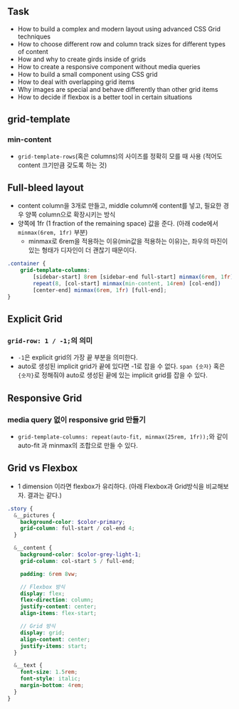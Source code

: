 ## Task
- How to build a complex and modern layout using advanced CSS Grid techniques
- How to choose different row and column track sizes for different types of content
- How and why to create girds inside of grids
- How to create a responsive component without media queries
- How to build a small component using CSS grid
- How to deal with overlapping grid items
- Why images are special and behave differently than other grid items
- How to decide if flexbox is a better tool in certain situations

## grid-template
### min-content
- `grid-template-rows`(혹은 columns)의 사이즈를 정확히 모를 때 사용 (적어도 content 크기만큼 갖도록 하는 것)

## Full-bleed layout
- content column을 3개로 만들고, middle column에 content를 넣고, 필요한 경우 양쪽 column으로 확장시키는 방식
- 양쪽에 1fr (1 fraction of the remaining space) 값을 준다. (아래 code에서 `minmax(6rem, 1fr)` 부분)
    - minmax로 6rem을 적용하는 이유(min값을 적용하는 이유)는, 좌우의 마진이 있는 형태가 디자인이 더 괜찮기 때문이다.
```scss
.container {
    grid-template-columns:
        [sidebar-start] 8rem [sidebar-end full-start] minmax(6rem, 1fr) [center-start]
        repeat(8, [col-start] minmax(min-content, 14rem) [col-end])
        [center-end] minmax(6rem, 1fr) [full-end];
}
```

## Explicit Grid
### `grid-row: 1 / -1;`의 의미
- `-1`은 explicit grid의 가장 끝 부분을 의미한다.
- auto로 생성된 implicit grid가 끝에 있다면 -1로 잡을 수 없다. `span {숫자}` 혹은 `{숫자}`로 정해줘야 auto로 생성된 끝에 있는 implicit grid를 잡을 수 있다.

## Responsive Grid
### media query 없이 responsive grid 만들기
- `grid-template-columns: repeat(auto-fit, minmax(25rem, 1fr));`와 같이 auto-fit 과 minmax의 조합으로 만들 수 있다.

## Grid vs Flexbox
- 1 dimension 이라면 flexbox가 유리하다. (아래 Flexbox과 Grid방식을 비교해보자. 결과는 같다.)
```scss
.story {
  &__pictures {
    background-color: $color-primary;
    grid-column: full-start / col-end 4;
  }

  &__content {
    background-color: $color-grey-light-1;
    grid-column: col-start 5 / full-end;

    padding: 6rem 8vw;

    // Flexbox 방식
    display: flex;
    flex-direction: column;
    justify-content: center;
    align-items: flex-start;

    // Grid 방식
    display: grid;
    align-content: center;
    justify-items: start;
  }

  &__text {
    font-size: 1.5rem;
    font-style: italic;
    margin-bottom: 4rem;
  }
}
```